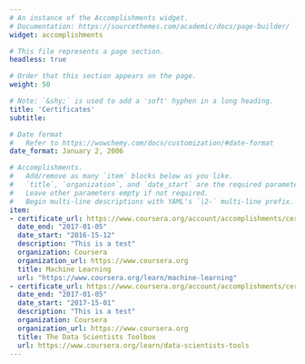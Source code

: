 ```yaml
---
# An instance of the Accomplishments widget.
# Documentation: https://sourcethemes.com/academic/docs/page-builder/
widget: accomplishments

# This file represents a page section.
headless: true

# Order that this section appears on the page.
weight: 50

# Note: `&shy;` is used to add a 'soft' hyphen in a long heading.
title: 'Certificates'
subtitle:

# Date format
#   Refer to https://wowchemy.com/docs/customization/#date-format
date_format: January 2, 2006

# Accomplishments.
#   Add/remove as many `item` blocks below as you like.
#   `title`, `organization`, and `date_start` are the required parameters.
#   Leave other parameters empty if not required.
#   Begin multi-line descriptions with YAML's `|2-` multi-line prefix.
item:
- certificate_url: https://www.coursera.org/account/accomplishments/certificate/XHFF9VRK6RJ7
  date_end: "2017-01-05"
  date_start: "2016-15-12"
  description: "This is a test"
  organization: Coursera
  organization_url: https://www.coursera.org
  title: Machine Learning
  url: "https://www.coursera.org/learn/machine-learning"
- certificate_url: https://www.coursera.org/account/accomplishments/certificate/9G9WWMS84QYA
  date_end: "2017-01-05"
  date_start: "2017-15-01"
  description: "This is a test"
  organization: Coursera
  organization_url: https://www.coursera.org
  title: The Data Scientists Toolbox
  url: https://www.coursera.org/learn/data-scientists-tools
---
```

